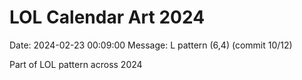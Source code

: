 # LOL Calendar Art 2024

Date: 2024-02-23 00:09:00
Message: L pattern (6,4) (commit 10/12)

Part of LOL pattern across 2024
